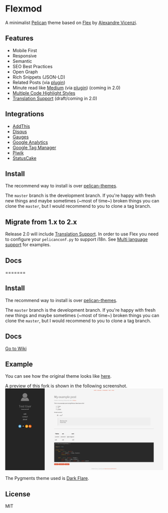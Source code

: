# Flexmod

A minimalist [Pelican](http://blog.getpelican.com/) theme based on [Flex](https://github.com/alexandrevicenzi/Flex) by [Alexandre Vicenzi](https://github.com/alexandrevicenzi).


## Features

- Mobile First
- Responsive
- Semantic
- SEO Best Practices
- Open Graph
- Rich Snippets (JSON-LD)
- Related Posts (via [plugin](https://github.com/getpelican/pelican-plugins/tree/master/related_posts))
- Minute read like [Medium](https://medium.com/) (via [plugin](https://github.com/getpelican/pelican-plugins/tree/master/post_stats)) (coming in 2.0)
- [Multiple Code Highlight Styles](https://github.com/alexandrevicenzi/Flex/wiki/Code-highlight-support)
- [Translation Support](https://github.com/alexandrevicenzi/Flex/wiki/Multi-language-support) (draft/coming in 2.0)

## Integrations

- [AddThis](http://www.addthis.com/)
- [Disqus](https://disqus.com/)
- [Gauges](http://get.gaug.es/)
- [Google Analytics](https://www.google.com/analytics/web/)
- [Google Tag Manager](https://www.google.com/tagmanager/)
- [Piwik](http://piwik.org/)
- [StatusCake](https://www.statuscake.com/)

## Install

The recommend way to install is over [pelican-themes](https://github.com/getpelican/pelican-themes).

The `master` branch is the development branch. If you're happy with fresh new things and maybe sometimes (~most of time~) broken things you can clone the `master`, but I would recommend to you to clone a tag branch.

## Migrate from 1.x to 2.x

Release 2.0 will include [Translation Support](https://github.com/alexandrevicenzi/Flex/wiki/Multi-language-support). In order to use Flex you need to configure your `pelicanconf.py` to support i18n. See [Multi language support](https://github.com/alexandrevicenzi/Flex/wiki/Multi-language-support) for examples.

## Docs
=======
## Install

The recommend way to install is over [pelican-themes](https://github.com/getpelican/pelican-themes).

The `master` branch is the development branch. If you're happy with fresh new things and maybe sometimes (~most of time~) broken things you can clone the `master`, but I would recommend to you to clone a tag branch.

## Docs

[Go to Wiki](https://github.com/alexandrevicenzi/Flex/wiki)

## Example

You can see how the original theme looks like [here](https://blog.alexandrevicenzi.com/flex-pelican-theme.html).

A preview of this fork is shown in the following screenshot.
![Screenshot](https://github.com/sashw/Flexmod/blob/master/screenshot.png)

The Pygments theme used is [Dark Flare](https://github.com/sashw/pygments-dark-flare).

## License

MIT
